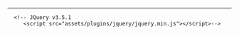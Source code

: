  <!-- Summernote CSS - CDN Link -->
   <link href="https://cdn.jsdelivr.net/npm/summernote@0.8.18/dist/summernote.min.css" rel="stylesheet">
   <link href="https://cdn.jsdelivr.net/npm/summernote@0.8.18/dist/summernote-lite.min.css" rel="stylesheet">
   <!-- //Summernote CSS - CDN Link -->




   ---
      <!-- JQuery v3.5.1 
         <script src="assets/plugins/jquery/jquery.min.js"></script>-->
   <!-- popper js -->
   <script src="assets/plugins/popper/popper.min.js"></script>
   <!-- Bootstrap -->
   <script src="assets/plugins/bootstrap/js/bootstrap.min.js"></script>
   <!-- Moment -->
   <script src="assets/plugins/moment/moment.min.js"></script>
   <!-- Date Range Picker -->
   <script src="assets/plugins/daterangepicker/daterangepicker.min.js"></script>
   <!-- Datatable -->
   <script src="assets/plugins/datatables/jquery.dataTables.min.js"></script>
   <script src="assets/js/init-tdatatable.js"></script>
   <!-- Main Custom JQuery -->
   <script src="assets/js/toggleFullScreen.js"></script>
   <script src="assets/js/main.js"></script>
   <!-- Summer Note -->
   <script src="https://ajax.googleapis.com/ajax/libs/jquery/3.6.4/jquery.min.js"></script>
   <script src="https://cdn.jsdelivr.net/npm/bootstrap@5.1.3/dist/js/bootstrap.bundle.min.js"></script>
   <!-- Summernote JS - CDN Link -->
   <script src="https://cdn.jsdelivr.net/npm/summernote@0.8.18/dist/summernote-lite.min.js"></script>
   <script>
      $(document).ready(function() {

         $('#summernote').summernote({
            placeholder: 'Type Your Description',
            height: 200
         });
         $('.dropdown-toggle').dropdown();
      });
   </script>
   <!-- Summer Note -->
